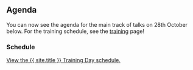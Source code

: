 ---
---

## Agenda 

You can now see the agenda for the main track of talks on 28th October below. For the training schedule, see the [training](Training) page!

### Schedule

<a id="sched-embed" href="https://{{ site.sched }}/2020-10-28/overview" data-sched-sidebar="no">View the {{ site.title }} Training Day schedule.</a><script type="text/javascript" src="https://{{ site.sched }}/js/embed.js"></script>

